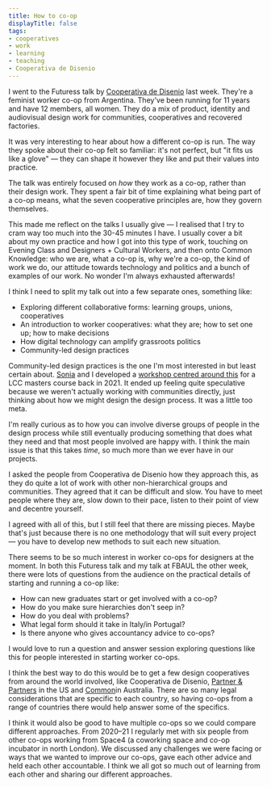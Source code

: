 ```yaml
---
title: How to co-op
displayTitle: false
tags: 
- cooperatives
- work
- learning
- teaching
- Cooperativa de Disenio
---
```


I went to the Futuress talk by [Cooperativa de Disenio](https://www.cooperativadedisenio.com/) last week. They're a feminist worker co-op from Argentina. They've been running for 11 years and have 12 members, all women. They do a mix of product, identity and audiovisual design work for communities, cooperatives and recovered factories.

It was very interesting to hear about how a different co-op is run. The way they spoke about their co-op felt so familiar: it's not perfect, but "it fits us like a glove" — they can shape it however they like and put their values into practice.

The talk was entirely focused on *how* they work as a co-op, rather than their design work. They spent a fair bit of time explaining what being part of a co-op means, what the seven cooperative principles are, how they govern themselves. 

This made me reflect on the talks I usually give — I realised that I try to cram way too much into the 30-45 minutes I have. I usually cover a bit about my own practice and how I got into this type of work, touching on Evening Class and Designers + Cultural Workers, and then onto Common Knowledge: who we are, what a co-op is, why we're a co-op, the kind of work we do, our attitude towards technology and politics and a bunch of examples of our work. No wonder I'm always exhausted afterwards!

I think I need to split my talk out into a few separate ones, something like:
- Exploring different collaborative forms: learning groups, unions, cooperatives
- An introduction to worker cooperatives: what they are; how to set one up; how to make decisions
- How digital technology can amplify grassroots politics
- Community-led design practices

Community-led design practices is the one I'm most interested in but least certain about. [Sonia](https://soniaturcotte.com/) and I developed a [workshop centred around this](https://gemmacope.land/writing/community-is-a-garden/) for a LCC masters course back in 2021. It ended up feeling quite speculative because we weren't actually working with communities directly, just thinking about how we might design the design process. It was a little too meta.  

I'm really curious as to how you can involve diverse groups of people in the design process while still eventually producing something that does what they need and that most people involved are happy with. I think the main issue is that this takes *time*, so much more than we ever have in our projects.

I asked the people from Cooperativa de Disenio how they approach this, as they do quite a lot of work with other non-hierarchical groups and communities. They agreed that it can be difficult and slow. You have to meet people where they are, slow down to their pace, listen to their point of view and decentre yourself.

I agreed with all of this, but I still feel that there are missing pieces. Maybe that's just because there is no one methodology that will suit every project — you have to develop new methods to suit each new situation.

There seems to be so much interest in worker co-ops for designers at the moment. In both this Futuress talk and my talk at FBAUL the other week, there were lots of questions from the audience on the practical details of starting and running a co-op like:
- How can new graduates start or get involved with a co-op?
- How do you make sure hierarchies don't seep in?
- How do you deal with problems?
- What legal form should it take in Italy/in Portugal? 
- Is there anyone who gives accountancy advice to co-ops?

I would love to run a question and answer session exploring questions like this for people interested in starting worker co-ops. 

I think the best way to do this would be to get a few design cooperatives from around the world involved, like Cooperativa de Disenio, [Partner & Partners](https://partnerandpartners.com/) in the US and [Common](https://cmmn.world/common)in Australia. There are so many legal considerations that are specific to each country, so having co-ops from a range of countries there would help answer some of the specifics. 

I think it would also be good to have multiple co-ops so we could compare different approaches. From 2020–21 I regularly met with six people from other co-ops working from Space4 (a coworking space and co-op incubator in north London). We discussed any challenges we were facing or ways that we wanted to improve our co-ops, gave each other advice and held each other accountable. I think we all got so much out of learning from each other and sharing our different approaches.